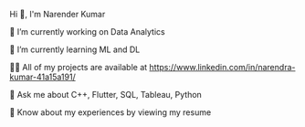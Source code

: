 Hi 👋, I'm Narender Kumar

🔭 I’m currently working on Data Analytics

🌱 I’m currently learning ML and DL

👨‍💻 All of my projects are available at https://www.linkedin.com/in/narendra-kumar-41a15a191/

💬 Ask me about C++, Flutter, SQL, Tableau, Python

📄 Know about my experiences by viewing my resume

<!---
nkverma07/nkverma07 is a ✨ special ✨ repository because its `README.md` (this file) appears on your GitHub profile.
You can click the Preview link to take a look at your changes.
--->
